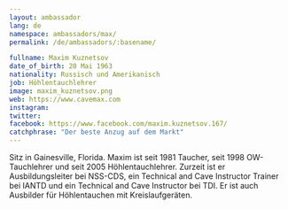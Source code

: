 ```yaml
---
layout: ambassador
lang: de
namespace: ambassadors/max/
permalink: /de/ambassadors/:basename/

fullname: Maxim Kuznetsov
date_of_birth: 20 Mai 1963
nationality: Russisch und Amerikanisch
job: Höhlentauchlehrer
image: maxim_kuznetsov.png
web: https://www.cavemax.com
instagram:
twitter:
facebook: https://www.facebook.com/maxim.kuznetsov.167/
catchphrase: "Der beste Anzug auf dem Markt"
---
```

Sitz in Gainesville, Florida. Maxim ist seit 1981 Taucher, seit 1998 OW-Tauchlehrer und seit 2005 Höhlentauchlehrer. Zurzeit ist er Ausbildungsleiter bei NSS-CDS, ein Technical and Cave Instructor Trainer bei IANTD und ein Technical and Cave Instructor bei TDI. Er ist auch Ausbilder für Höhlentauchen mit Kreislaufgeräten.